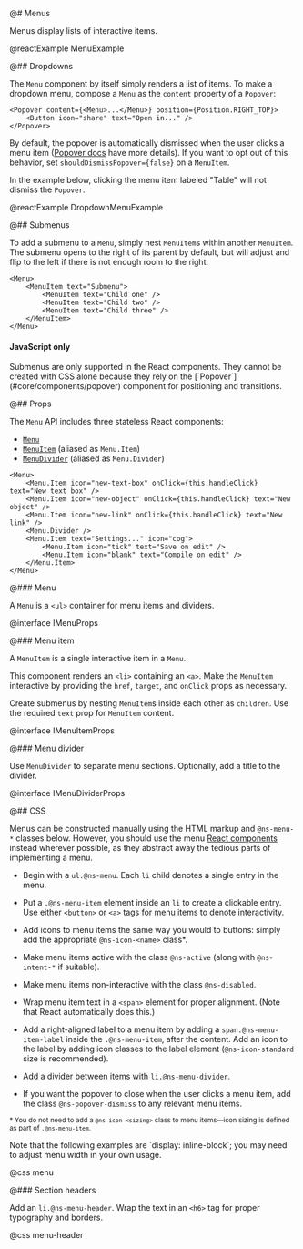 @# Menus

Menus display lists of interactive items.

@reactExample MenuExample

@## Dropdowns

The `Menu` component by itself simply renders a list of items. To make a
dropdown menu, compose a `Menu` as the `content` property of a `Popover`:

```tsx
<Popover content={<Menu>...</Menu>} position={Position.RIGHT_TOP}>
    <Button icon="share" text="Open in..." />
</Popover>
```

By default, the popover is automatically dismissed when the user clicks a menu
item ([Popover docs](#core/components/popover.opening-and-closing) have more
details). If you want to opt out of this behavior, set
`shouldDismissPopover={false}` on a `MenuItem`.

In the example below, clicking the menu item labeled "Table" will not dismiss
the `Popover`.

@reactExample DropdownMenuExample

@## Submenus

To add a submenu to a `Menu`, simply nest `MenuItem`s within another `MenuItem`.
The submenu opens to the right of its parent by default, but will adjust and flip to the left if
there is not enough room to the right.

```tsx
<Menu>
    <MenuItem text="Submenu">
        <MenuItem text="Child one" />
        <MenuItem text="Child two" />
        <MenuItem text="Child three" />
    </MenuItem>
</Menu>
```

<div class="@ns-callout @ns-intent-warning @ns-icon-warning-sign">
    <h4 class="@ns-heading">JavaScript only</h4>
    Submenus are only supported in the React components. They cannot be created with CSS alone because
    they rely on the [`Popover`](#core/components/popover) component for positioning and transitions.
</div>

@## Props

The `Menu` API includes three stateless React components:

* [`Menu`](#core/components/menu.menu)
* [`MenuItem`](#core/components/menu.menu-item) (aliased as `Menu.Item`)
* [`MenuDivider`](#core/components/menu.menu-divider) (aliased as `Menu.Divider`)

```tsx
<Menu>
    <Menu.Item icon="new-text-box" onClick={this.handleClick} text="New text box" />
    <Menu.Item icon="new-object" onClick={this.handleClick} text="New object" />
    <Menu.Item icon="new-link" onClick={this.handleClick} text="New link" />
    <Menu.Divider />
    <Menu.Item text="Settings..." icon="cog">
        <Menu.Item icon="tick" text="Save on edit" />
        <Menu.Item icon="blank" text="Compile on edit" />
    </Menu.Item>
</Menu>
```

@### Menu

A `Menu` is a `<ul>` container for menu items and dividers.

@interface IMenuProps

@### Menu item

A `MenuItem` is a single interactive item in a `Menu`.

This component renders an `<li>` containing an `<a>`. Make the `MenuItem`
interactive by providing the `href`, `target`, and `onClick` props as necessary.

Create submenus by nesting `MenuItem`s inside each other as `children`. Use the
required `text` prop for `MenuItem` content.

@interface IMenuItemProps

@### Menu divider

Use `MenuDivider` to separate menu sections. Optionally, add a title to the divider.

@interface IMenuDividerProps

@## CSS

Menus can be constructed manually using the HTML markup and `@ns-menu-*` classes below. However, you
should use the menu [React components](#core/components/menu.javscript-api) instead wherever possible,
as they abstract away the tedious parts of implementing a menu.

* Begin with a `ul.@ns-menu`. Each `li` child denotes a single entry in the menu.

* Put a `.@ns-menu-item` element inside an `li` to create a clickable entry. Use either `<button>` or
  `<a>` tags for menu items to denote interactivity.

* Add icons to menu items the same way you would to buttons: simply add the appropriate
  `@ns-icon-<name>` class\*.

* Make menu items active with the class `@ns-active` (along with `@ns-intent-*` if suitable).

* Make menu items non-interactive with the class `@ns-disabled`.

* Wrap menu item text in a `<span>` element for proper alignment. (Note that React automatically
  does this.)

* Add a right-aligned label to a menu item by adding a `span.@ns-menu-item-label` inside the
  `.@ns-menu-item`, after the content. Add an icon to the label by adding icon classes to the label
  element (`@ns-icon-standard` size is recommended).

* Add a divider between items with `li.@ns-menu-divider`.

* If you want the popover to close when the user clicks a menu item, add the class
  `@ns-popover-dismiss` to any relevant menu items.

<small>\* You do not need to add a `@ns-icon-<sizing>` class to menu items—icon sizing is
defined as part of `.@ns-menu-item`.</small>

<div class="@ns-callout @ns-intent-primary @ns-icon-info-sign">
    Note that the following examples are `display: inline-block`; you may need to adjust
    menu width in your own usage.
</div>

@css menu

@### Section headers

Add an `li.@ns-menu-header`. Wrap the text in an `<h6>` tag for proper typography and borders.

@css menu-header
